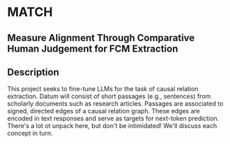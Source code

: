 # MATCH
Measure Alignment Through Comparative Human Judgement for FCM Extraction
---

## Description
This project seeks to fine-tune LLMs for the task of causal relation extraction. Datum will consist of short passages (e.g., sentences) from scholarly documents such as research articles. Passages are associated to signed, directed edges of a causal relation graph. These edges are encoded in text responses and serve as targets for next-token prediction. There's a lot ot unpack here, but don't be intimidated! We'll discuss each concept in turn.
